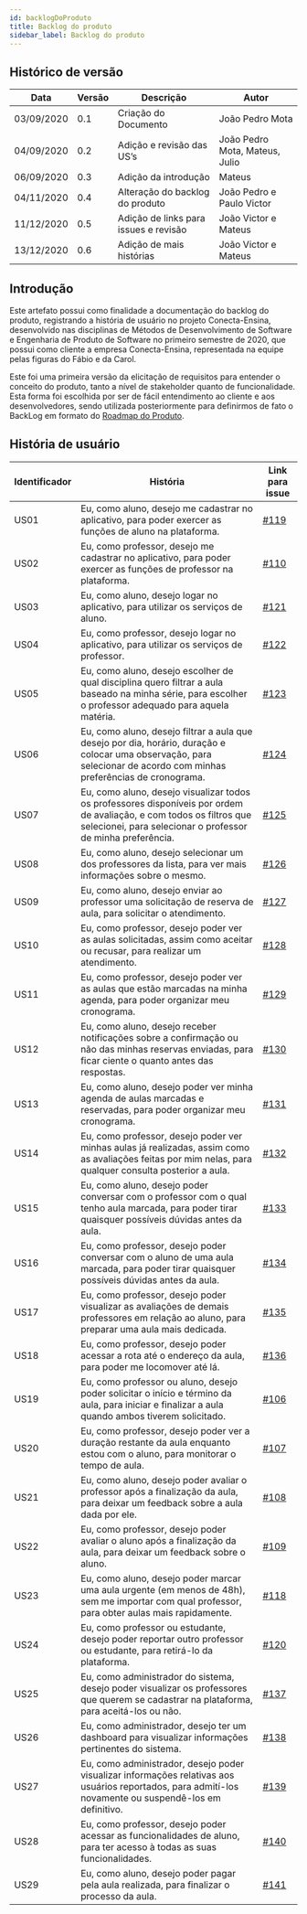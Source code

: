```yaml
---
id: backlogDoProduto
title: Backlog do produto
sidebar_label: Backlog do produto
---
```


## Histórico de versão

| Data | Versão | Descrição | Autor |
|--------|-----------|---------------|---------|
| 03/09/2020 | 0.1 | Criação do Documento | João Pedro Mota |
| 04/09/2020 | 0.2 | Adição e revisão das US’s | João Pedro Mota, Mateus, Julio |
| 06/09/2020 | 0.3 | Adição da introdução | Mateus |
| 04/11/2020 | 0.4 | Alteração do backlog do produto | João Pedro e Paulo Victor |
| 11/12/2020 | 0.5 | Adição de links para issues e revisão | João Victor e Mateus |
| 13/12/2020 | 0.6 | Adição de mais histórias | João Victor e Mateus |

## Introdução

Este artefato possui como finalidade a documentação do backlog do produto, registrando a história de usuário no projeto Conecta-Ensina, desenvolvido nas disciplinas de Métodos de Desenvolvimento de Software e Engenharia de Produto de Software no primeiro semestre de 2020, que possui como cliente a empresa Conecta-Ensina, representada na equipe pelas figuras do Fábio e da Carol.

Este foi uma primeira versão da elicitação de requisitos para entender o conceito do produto, tanto a nível de stakeholder quanto de funcionalidade. Esta forma foi escolhida por ser de fácil entendimento ao cliente e aos desenvolvedores, sendo utilizada posteriormente para definirmos de fato o BackLog em formato do [Roadmap do Produto](roadmapDoProduto).

## História de usuário

| Identificador | História | Link para issue |
|----|----|----|
| US01 | Eu, como aluno, desejo me cadastrar no aplicativo, para poder exercer as funções de aluno na plataforma. | [#119](https://github.com/fga-eps-mds/2020.1-Conecta-Ensina-Wiki/issues/119) |
| US02 | Eu, como professor, desejo me cadastrar no aplicativo, para poder exercer as funções de professor na plataforma. | [#110](https://github.com/fga-eps-mds/2020.1-Conecta-Ensina-Wiki/issues/110) |
| US03 | Eu, como aluno, desejo logar no aplicativo, para utilizar os serviços de aluno. | [#121](https://github.com/fga-eps-mds/2020.1-Conecta-Ensina-Wiki/issues/121) |
| US04 | Eu, como professor, desejo logar no aplicativo, para utilizar os serviços de professor. | [#122](https://github.com/fga-eps-mds/2020.1-Conecta-Ensina-Wiki/issues/122) |
| US05 | Eu, como aluno, desejo escolher de qual disciplina quero filtrar a aula baseado na minha série, para escolher o professor adequado para aquela matéria. | [#123](https://github.com/fga-eps-mds/2020.1-Conecta-Ensina-Wiki/issues/123) |
| US06 | Eu, como aluno, desejo filtrar a aula que desejo por dia, horário, duração e colocar uma observação, para selecionar de acordo com minhas preferências de cronograma. | [#124](https://github.com/fga-eps-mds/2020.1-Conecta-Ensina-Wiki/issues/124) |
| US07 | Eu, como aluno, desejo visualizar todos os professores disponíveis por ordem de avaliação, e com todos os filtros que selecionei, para selecionar o professor de minha preferência. | [#125](https://github.com/fga-eps-mds/2020.1-Conecta-Ensina-Wiki/issues/125) |
| US08 | Eu, como aluno, desejo selecionar um dos professores da lista, para ver mais informações sobre o mesmo. | [#126](https://github.com/fga-eps-mds/2020.1-Conecta-Ensina-Wiki/issues/126) |
| US09 | Eu, como aluno, desejo enviar ao professor uma solicitação de reserva de aula, para solicitar o atendimento. | [#127](https://github.com/fga-eps-mds/2020.1-Conecta-Ensina-Wiki/issues/127) |
| US10 | Eu, como professor, desejo poder ver as aulas solicitadas, assim como aceitar ou recusar, para realizar um atendimento. | [#128](https://github.com/fga-eps-mds/2020.1-Conecta-Ensina-Wiki/issues/128) |
| US11 | Eu, como professor, desejo poder ver as aulas que estão marcadas na minha agenda, para poder organizar meu cronograma. | [#129](https://github.com/fga-eps-mds/2020.1-Conecta-Ensina-Wiki/issues/129)  |
| US12 | Eu, como aluno, desejo receber notificações sobre a confirmação ou não das minhas reservas enviadas, para ficar ciente o quanto antes das respostas. | [#130](https://github.com/fga-eps-mds/2020.1-Conecta-Ensina-Wiki/issues/130) |
| US13 | Eu, como aluno, desejo poder ver minha agenda de aulas marcadas e reservadas, para poder organizar meu cronograma. | [#131](https://github.com/fga-eps-mds/2020.1-Conecta-Ensina-Wiki/issues/131) |
| US14 | Eu, como professor, desejo poder ver minhas aulas já realizadas, assim como as avaliações feitas por mim nelas, para qualquer consulta posterior a aula. | [#132](https://github.com/fga-eps-mds/2020.1-Conecta-Ensina-Wiki/issues/132) |
| US15 | Eu, como aluno, desejo poder conversar com o professor com o qual tenho aula marcada, para poder tirar quaisquer possíveis dúvidas antes da aula. | [#133](https://github.com/fga-eps-mds/2020.1-Conecta-Ensina-Wiki/issues/133) |
| US16 | Eu, como professor, desejo poder conversar com o aluno de uma aula marcada, para poder tirar quaisquer possíveis dúvidas antes da aula. | [#134](https://github.com/fga-eps-mds/2020.1-Conecta-Ensina-Wiki/issues/134) |
| US17 | Eu, como professor, desejo poder visualizar as avaliações de demais professores em relação ao aluno, para preparar uma aula mais dedicada. | [#135](https://github.com/fga-eps-mds/2020.1-Conecta-Ensina-Wiki/issues/135) |
| US18 | Eu, como professor, desejo poder acessar a rota até o endereço da aula, para poder me locomover até lá. | [#136](https://github.com/fga-eps-mds/2020.1-Conecta-Ensina-Wiki/issues/136) |
| US19 | Eu, como professor ou aluno, desejo poder solicitar o início e término da aula, para iniciar e finalizar a aula quando ambos tiverem solicitado. | [#106](https://github.com/fga-eps-mds/2020.1-Conecta-Ensina-Wiki/issues/106) |
| US20 | Eu, como professor, desejo poder ver a duração restante da aula enquanto estou com o aluno, para monitorar o tempo de aula. | [#107](https://github.com/fga-eps-mds/2020.1-Conecta-Ensina-Wiki/issues/107) |
| US21 | Eu, como aluno, desejo poder avaliar o professor após a finalização da aula, para deixar um feedback sobre a aula dada por ele. | [#108](https://github.com/fga-eps-mds/2020.1-Conecta-Ensina-Wiki/issues/108) |
| US22 | Eu, como professor, desejo poder avaliar o aluno após a finalização da aula, para deixar um feedback sobre o aluno. | [#109](https://github.com/fga-eps-mds/2020.1-Conecta-Ensina-Wiki/issues/109) |
| US23 | Eu, como aluno, desejo poder marcar uma aula urgente (em menos de 48h), sem me importar com qual professor, para obter aulas mais rapidamente. | [#118](https://github.com/fga-eps-mds/2020.1-Conecta-Ensina-Wiki/issues/118) |
| US24 | Eu, como professor ou estudante, desejo poder reportar outro professor ou estudante, para retirá-lo da plataforma. | [#120](https://github.com/fga-eps-mds/2020.1-Conecta-Ensina-Wiki/issues/120) |
| US25 | Eu, como administrador do sistema, desejo poder visualizar os professores que querem se cadastrar na plataforma, para aceitá-los ou não. | [#137](https://github.com/fga-eps-mds/2020.1-Conecta-Ensina-Wiki/issues/137) |
| US26 | Eu, como administrador, desejo ter um dashboard para visualizar informações pertinentes do sistema. | [#138](https://github.com/fga-eps-mds/2020.1-Conecta-Ensina-Wiki/issues/138) |
| US27 | Eu, como administrador, desejo poder visualizar informações relativas aos usuários reportados, para admití-los novamente ou suspendê-los em definitivo. | [#139](https://github.com/fga-eps-mds/2020.1-Conecta-Ensina-Wiki/issues/139) |
| US28 | Eu, como professor, desejo poder acessar as funcionalidades de aluno, para ter acesso à todas as suas funcionalidades. | [#140](https://github.com/fga-eps-mds/2020.1-Conecta-Ensina-Wiki/issues/140) |
| US29 | Eu, como aluno, desejo poder pagar pela aula realizada, para finalizar o processo da aula. | [#141](https://github.com/fga-eps-mds/2020.1-Conecta-Ensina-Wiki/issues/141) |

